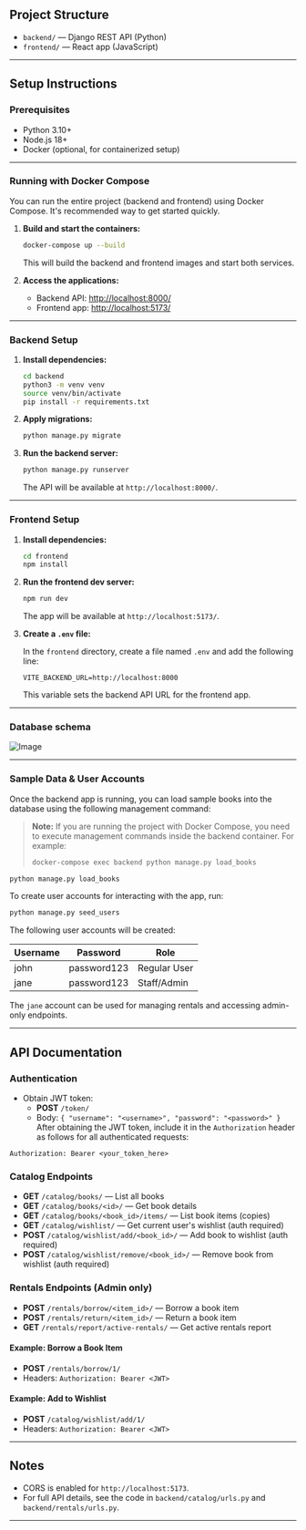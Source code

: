 ## Project Structure

- `backend/` — Django REST API (Python)
- `frontend/` — React app (JavaScript)

---

## Setup Instructions

### Prerequisites
- Python 3.10+
- Node.js 18+
- Docker (optional, for containerized setup)

---

### Running with Docker Compose

You can run the entire project (backend and frontend) using Docker Compose. It's recommended way to get started quickly.

1. **Build and start the containers:**
   ```sh
   docker-compose up --build
   ```
   This will build the backend and frontend images and start both services.

2. **Access the applications:**
   - Backend API: [http://localhost:8000/](http://localhost:8000/)
   - Frontend app: [http://localhost:5173/](http://localhost:5173/)


---

### Backend Setup

1. **Install dependencies:**
   ```sh
   cd backend
   python3 -m venv venv
   source venv/bin/activate
   pip install -r requirements.txt
   ```
2. **Apply migrations:**
   ```sh
   python manage.py migrate
   ```
3. **Run the backend server:**
   ```sh
   python manage.py runserver
   ```
   The API will be available at `http://localhost:8000/`.

---

### Frontend Setup

1. **Install dependencies:**
   ```sh
   cd frontend
   npm install
   ```
2. **Run the frontend dev server:**
   ```sh
   npm run dev
   ```
   The app will be available at `http://localhost:5173/`.
4. **Create a `.env` file:**

    In the `frontend` directory, create a file named `.env` and add the following line:

    ```
    VITE_BACKEND_URL=http://localhost:8000
    ```

    This variable sets the backend API URL for the frontend app.

---

### Database schema

![Image](https://github.com/user-attachments/assets/c2a4e5d6-8660-417f-b34d-5682f15638e8)

---


### Sample Data & User Accounts

Once the backend app is running, you can load sample books into the database using the following management command:
> **Note:** If you are running the project with Docker Compose, you need to execute management commands inside the backend container. For example:
>
> ```sh
> docker-compose exec backend python manage.py load_books
> ```

```sh
python manage.py load_books
```

To create user accounts for interacting with the app, run:

```sh
python manage.py seed_users
```

The following user accounts will be created:

| Username   | Password   | Role         |
|------------|------------|--------------|
| john      | password123  | Regular User |
| jane  | password123  | Staff/Admin  |

The `jane` account can be used for managing rentals and accessing admin-only endpoints.

---

## API Documentation

### Authentication
- Obtain JWT token:
  - **POST** `/token/`
  - Body: `{ "username": "<username>", "password": "<password>" }`
After obtaining the JWT token, include it in the `Authorization` header as follows for all authenticated requests:

```
Authorization: Bearer <your_token_here>
```

### Catalog Endpoints

- **GET** `/catalog/books/` — List all books
- **GET** `/catalog/books/<id>/` — Get book details
- **GET** `/catalog/books/<book_id>/items/` — List book items (copies)
- **GET** `/catalog/wishlist/` — Get current user's wishlist (auth required)
- **POST** `/catalog/wishlist/add/<book_id>/` — Add book to wishlist (auth required)
- **POST** `/catalog/wishlist/remove/<book_id>/` — Remove book from wishlist (auth required)

### Rentals Endpoints (Admin only)

- **POST** `/rentals/borrow/<item_id>/` — Borrow a book item
- **POST** `/rentals/return/<item_id>/` — Return a book item
- **GET** `/rentals/report/active-rentals/` — Get active rentals report

#### Example: Borrow a Book Item
- **POST** `/rentals/borrow/1/`
- Headers: `Authorization: Bearer <JWT>`

#### Example: Add to Wishlist
- **POST** `/catalog/wishlist/add/1/`
- Headers: `Authorization: Bearer <JWT>`

---

## Notes
- CORS is enabled for `http://localhost:5173`.
- For full API details, see the code in `backend/catalog/urls.py` and `backend/rentals/urls.py`.

---
